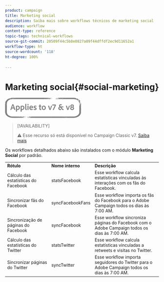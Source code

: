 ```yaml
---
product: campaign
title: Marketing social
description: Saiba mais sobre workflows técnicos de marketing social
audience: workflow
content-type: reference
topic-tags: technical-workflows
source-git-commit: 20509f44c5b8e0827a09f44dffdf2ec9d11652a1
workflow-type: ht
source-wordcount: '118'
ht-degree: 100%

---
```



# Marketing social{#social-marketing}

![](../../assets/common.svg)

>[!AVAILABILITY]
>
>:warning: Esse recurso só está disponível no Campaign Classic v7. [Saiba mais](../../social/using/about-social-marketing.md)

Os workflows detalhados abaixo são instalados com o módulo **Marketing Social** por padrão.

<table> 
 <tbody> 
  <tr> 
   <td> <strong>Rótulo</strong><br /> </td> 
   <td> <strong>Nome interno</strong><br /> </td> 
   <td> <strong>Descrição</strong><br /> </td> 
  </tr> 
  <tr> 
   <td> <span class="uicontrol">Cálculo das estatísticas do Facebook</span> <br /> </td> 
   <td> <span class="uicontrol">statsFacebook</span> <br /> </td> 
   <td> Esse workflow calcula estatísticas vinculadas às interações com os fãs do Facebook.<br /> </td> 
  </tr> 
  <tr> 
   <td> <span class="uicontrol">Sincronizar fãs do Facebook</span> <br /> </td> 
   <td> <span class="uicontrol">syncFacebookFans</span> <br /> </td> 
   <td> Esse workflow importa os fãs do Facebook para o Adobe Campaign todos os dias às 7:00 AM.<br /> </td> 
  </tr> 
  <tr> 
   <td> <span class="uicontrol">Sincronização de páginas do Facebook</span> <br /> </td> 
   <td> <span class="uicontrol">syncFacebook</span> <br /> </td> 
   <td> Esse workflow sincroniza páginas do Facebook com o Adobe Campaign todos os dias às 7:00 AM.<br /> </td> 
  </tr> 
  <tr> 
   <td> <span class="uicontrol">Cálculo das estatísticas do Twitter</span> <br /> </td> 
   <td> <span class="uicontrol">statsTwitter</span> <br /> </td> 
   <td> Esse workflow calcula estatísticas vinculadas a retweets e visitas no Twitter.<br /> </td> 
  </tr> 
  <tr> 
   <td> <span class="uicontrol">Sincronizar páginas do Twitter</span> <br /> </td> 
   <td> <span class="uicontrol">syncTwitter</span> <br /> </td> 
   <td> Esse workflow importa seguidores do Twitter para o Adobe Campaign todos os dias às 7:00 AM.<br /> </td> 
  </tr> 
 </tbody> 
</table>

